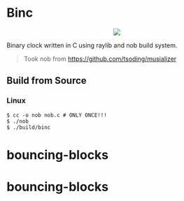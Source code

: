 # Binc

<p align=center>
  <img src="https://github.com/huggo-42/binc/assets/126027768/fb3405cf-26b5-4904-ae6a-09d7fd637eaf">
</p>

Binary clock written in C using raylib and nob build system.

> Took nob from https://github.com/tsoding/musializer

## Build from Source

### Linux

```console
$ cc -o nob nob.c # ONLY ONCE!!!
$ ./nob
$ ./build/binc
```
# bouncing-blocks
# bouncing-blocks
